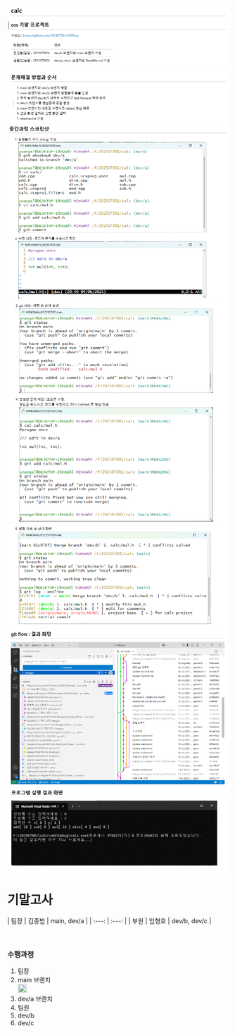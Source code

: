 ![스크린샷1](images/screenshot_1.png)
![스크린샷1](images/screenshot_2.png)
![스크린샷1](images/screenshot_3.png)
![스크린샷1](images/screenshot_4.png)
![스크린샷1](images/screenshot_5.png)
![스크린샷1](images/screenshot_6.png)

# 기말고사

| 팀장 | 김종범 | main, dev/a |
| :---: | :---: |
| 부원 | 임형호 | dev/b, dev/c |

<br/>

### 수행과정
<ol>
<li>팀장</li>
<li>main 브랜치</li>
<img src = "https://user-images.githubusercontent.com/100755512/192139373-9607aff5-3b2b-4fc5-8b9b-795c4d59f408.png" width="20" height = "20"/>

<li>dev/a 브랜치</li>


<li>팀원</li>
<li>dev/b</li>


<li>dev/c</li>
